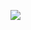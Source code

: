 <img src="![Hnet-image](https://user-images.githubusercontent.com/101859530/172773007-ce733247-ac84-403d-ba4d-b9c39e98c0a6.gif)
">
